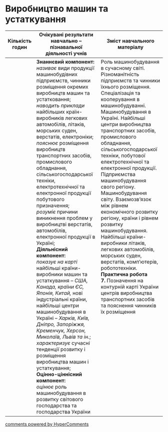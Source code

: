<div id="hypercomments_widget" class="js-hypercomments-widget invisible"></div>

# Виробництво машин та устаткування

<table>
  <tr>
    <td width="10%" align="center"><b>Кількість годин</b></td>  
    <td width="45%" align="center"><b>Очікувані  результати  навчально – пізнавальної  діяльності  учнів</b></td>
    <td width="45%" align="center"><b>Зміст навчального матеріалу</b></td>
  </tr>
<tbody>
  <tr>
<td width="10%" style="vertical-align:top !important;"></td>
    <td width="45%" style="vertical-align:top !important;">
    <b>Знаннєвий компонент:</b><br>
    <i>називає</i> види продукції машинобудівних підприємств, чинники розміщення окремих виробництв машин та устатковання;<br>
    <i>наводить приклади</i> найбільших країн-виробників легкових автомобілів, літаків, морських суден, верстатів, електроніки;<br>
    <i>пояснює</i> розміщення виробництв транспортних засобів, промислового обладнання, сільськогосподарської техніки, електротехнічної та електронної продукції побутового призначення; <br>
    <i>розуміє</i> причини виникнення проблем у виробництві верстатів, автомобілів, електронної продукції в Україні;<br>
    <b>Діяльнісний компонент:</b><br>
    <i>показує на карті</i> найбільші країни-виробники машин та устаткування – <i>США, Канада, країни ЄС, Японія, Китай,</i> нові індустріальні країни, найбільші центри машинобудування в Україні – <i>Харків, Київ, Дніпро,  Запоріжжя, Кременчук, Херсон, Миколаїв, Львів та ін.</i>;<br>
    <i>характеризує</i> сучасні тенденції розвитку і розміщення виробництва машин і устаткування;<br>
    <b>Оцінно-ціннісний компонент:</b><br>
    <i>оцінює</i> роль машинобудування в розвитку світового господарства та господарства України	
    </td>
    <td width="45%" style="vertical-align:top !important;">
    Роль машинобудування в сучасному світі. Різноманітність підприємств та чинники їхнього розміщення. Спеціалізація та кооперування в машинобудуванні. <br>
    Машинобудування в Україні. Найбільші центри виробництва транспортних засобів, промислового обладнання, сільськогосподарської техніки, побутової електротехнічної та електронної продукції. Підприємства машинобудування свого регіону.<br>
    Машинобудування світу. Взаємозв’язок між рівнем економічного розвитку регіону, країни і рівнем розвитку машинобудування. Найбільші країни-виробники літаків, легкових автомобілів, морських суден, верстатів, комп’ютерів, робототехніки.<br>
    <b>Практична робота</b><br>
    <b>7.</b> Позначення на контурній карті України центрів виробництва  транспортних засобів та пояснення чинників їх розміщення
    </td>
  </tr>
</tbody>
</table>

<div class="js-hypercomments-container">
<a href="http://hypercomments.com" class="hc-link" title="comments widget">comments powered by HyperComments</a>
</div>